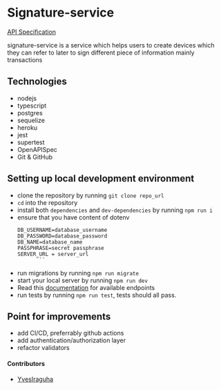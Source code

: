 # Signature-service

[API Specification](https://signature-server.herokuapp.com/api-docs/)

signature-service is a service which helps users to create devices which they can refer to later to sign different piece of information mainly transactions

## Technologies

- nodejs
- typescript
- postgres
- sequelize
- heroku
- jest
- supertest
- OpenAPISpec
- Git & GitHub

## Setting up local development environment

- clone the repository by running `git clone repo_url`
- `cd` into the repository
- install both `dependencies` and `dev-dependencies` by running `npm run i`
- ensure that you have content of dotenv
  ````
  DB_USERNAME=database_username
  DB_PASSWORD=database_password
  DB_NAME=database_name
  PASSPHRASE=secret passphrase
  SERVER_URL = server_url
        ```
  ````
- run migrations by running `npm run migrate`
- start your local server by running `npm run dev`
- Read this [documentation](https://signature-server.herokuapp.com/api-docs/) for available endpoints
- run tests by running `npm run test`, tests should all pass.

## Point for improvements

- add CI/CD, preferrably github actions
- add authentication/authorization layer
- refactor validators

#### Contributors

- [YvesIraguha](https://yvesiraguha.github.io/portfolio/#/)
